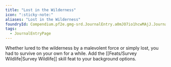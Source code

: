 ```yaml
---
title: "Lost in the Wilderness"
icon: ":sticky-note:"
aliases: "Lost in the Wilderness"
foundryId: Compendium.pf2e.gmg-srd.JournalEntry.a0mJO7io1hcwMAjJ.JournalEntryPage.wAU0wy6daSRSIx7v
tags:
  - JournalEntryPage
---
```

Whether lured to the wilderness by a malevolent force or simply lost, you had to survive on your own for a while. Add the [[Feats/Survey Wildlife|Survey Wildlife]] skill feat to your background options.